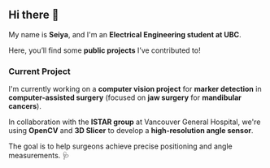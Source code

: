 ## Hi there 👋

My name is **Seiya**, and I'm an **Electrical Engineering student at UBC**. 

Here, you’ll find some **public projects** I’ve contributed to!

### Current Project
I'm currently working on a **computer vision project** for **marker detection** in **computer-assisted surgery** (focused on **jaw surgery** for **mandibular cancers**). 

In collaboration with the **ISTAR group** at Vancouver General Hospital, we're using **OpenCV** and **3D Slicer** to develop a **high-resolution angle sensor**. 

The goal is to help surgeons achieve precise positioning and angle measurements. 🩺
